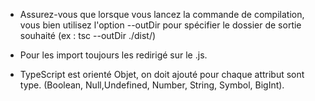 - Assurez-vous que lorsque vous lancez la commande de compilation, vous bien utilisez l'option --outDir pour spécifier le dossier de sortie souhaité (ex : tsc --outDir ./dist/)

- Pour les import toujours les redirigé sur le .js.
- TypeScript est orienté Objet, on doit ajouté pour chaque attribut sont type. (Boolean, Null,Undefined, Number, String, Symbol, BigInt).
